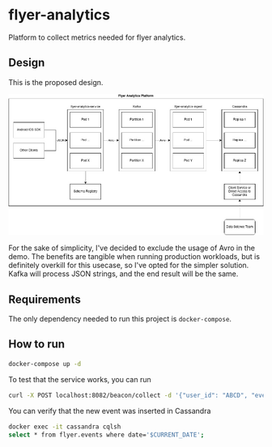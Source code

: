 # flyer-analytics

Platform to collect metrics needed for flyer analytics.

## Design

This is the proposed design.

![Design](flyer_analytics.jpg)

For the sake of simplicity, I've decided to exclude the usage of Avro in the demo. The benefits are tangible when 
running production workloads, but is definitely overkill for this usecase, so I've opted for the simpler solution. 
Kafka will process JSON strings, and the end result will be the same. 

## Requirements
The only dependency needed to run this project is `docker-compose`.

## How to run
```bash
docker-compose up -d
```

To test that the service works, you can run 
```bash
curl -X POST localhost:8082/beacon/collect -d '{"user_id": "ABCD", "event_type": "flyer_open", "merchant_id": "1", "flyer_id": "2"}'
```

You can verify that the new event was inserted in Cassandra
```bash
docker exec -it cassandra cqlsh
select * from flyer.events where date='$CURRENT_DATE';
```


